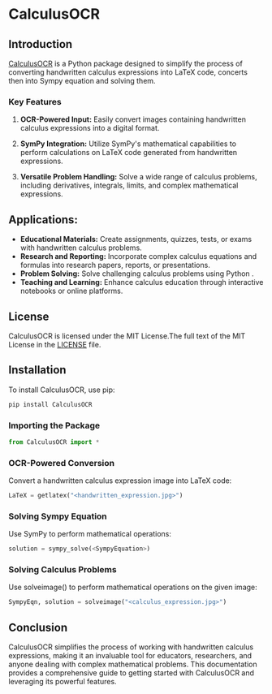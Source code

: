 # CalculusOCR


## Introduction

[CalculusOCR](https://github.com/JignasP/CalculusOCR) is a Python package designed to simplify the process of converting handwritten calculus expressions into LaTeX code, concerts then into Sympy equation and solving them. 

### Key Features

1. **OCR-Powered Input:** Easily convert images containing handwritten calculus expressions into a digital format.

2. **SymPy Integration:** Utilize SymPy's mathematical capabilities to perform calculations on LaTeX code generated from handwritten expressions.

3. **Versatile Problem Handling:** Solve a wide range of calculus problems, including derivatives, integrals, limits, and complex mathematical expressions.

## Applications:
   - **Educational Materials:** Create assignments, quizzes, tests, or exams with handwritten calculus problems.
   - **Research and Reporting:** Incorporate complex calculus equations and formulas into research papers, reports, or presentations.
   - **Problem Solving:** Solve challenging calculus problems using Python .
   - **Teaching and Learning:** Enhance calculus education through interactive notebooks or online platforms.

## License

CalculusOCR is licensed under the MIT License.The full text of the MIT License in the [LICENSE](https://github.com/JignasP/CalculusOCR/blob/main/LICENSE) file.

## Installation

To install CalculusOCR, use pip:

```bash
pip install CalculusOCR
```


### Importing the Package

```python
from CalculusOCR import *
```

### OCR-Powered Conversion

Convert a handwritten calculus expression image into LaTeX code:

```python
LaTeX = getlatex("<handwritten_expression.jpg>")
```

### Solving Sympy Equation

Use SymPy to perform mathematical operations:

```python
solution = sympy_solve(<SympyEquation>)
```
### Solving Calculus Problems

Use solveimage() to perform mathematical operations on the given image:

```python
SympyEqn, solution = solveimage("<calculus_expression.jpg>")
```


## Conclusion

CalculusOCR simplifies the process of working with handwritten calculus expressions, making it an invaluable tool for educators, researchers, and anyone dealing with complex mathematical problems. This documentation provides a comprehensive guide to getting started with CalculusOCR and leveraging its powerful features.
